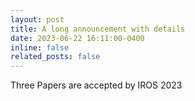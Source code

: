 ```yaml
---
layout: post
title: A long announcement with details
date: 2023-06-22 16:11:00-0400
inline: false
related_posts: false
---
```


Three Papers are accepted by IROS 2023
